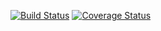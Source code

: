 [![Build Status](https://travis-ci.org/blichtleAlt/rpn.svg?branch=master)](https://travis-ci.org/blichtleAlt/rpn)
<a href='https://coveralls.io/github/blichtleAlt/rpn'><img src='https://coveralls.io/repos/github/blichtleAlt/rpn/badge.svg' alt='Coverage Status' /></a>

